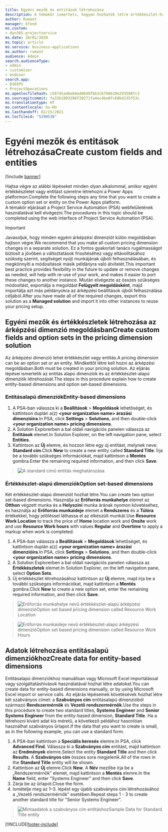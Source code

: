 ```yaml
---
title: Egyéni mezők és entitások létrehozása
description: A témakör ismerteti, hogyan hozhatók létre értékkészlet-halmazok és entitások saját megoldásban a Power Apps platformon.
author: Rumant
manager: kfend
ms.custom:
- dyn365-projectservice
ms.date: 10/01/2020
ms.topic: article
ms.service: business-applications
ms.author: rumant
audience: Admin
search.audienceType:
- admin
- customizer
- enduser
search.app:
- D365PS
- ProjectOperations
ms.openlocfilehash: c58745a46e84a40b90fbb3cbf89b10e293588fc3
ms.sourcegitcommit: fa32b1893286f20271fa4ec4be8fc68bd135f53c
ms.translationtype: HT
ms.contentlocale: hu-HU
ms.lasthandoff: 02/15/2021
ms.locfileid: "5290538"
---
```

# <a name="create-custom-fields-and-entities"></a><span data-ttu-id="7c04c-103">Egyéni mezők és entitások létrehozása</span><span class="sxs-lookup"><span data-stu-id="7c04c-103">Create custom fields and entities</span></span> 

[!include [banner](../includes/psa-now-project-operations.md)]

<span data-ttu-id="7c04c-104">Hajtsa végre az alábbi lépéseket minden olyan alkalommal, amikor egyéni értékkészletet vagy entitást szeretne létrehozni a Power Apps platformon.</span><span class="sxs-lookup"><span data-stu-id="7c04c-104">Complete the following steps any time that you want to create a custom option set or entity on the Power Apps platform.</span></span>  
<span data-ttu-id="7c04c-105">A témakör eljárásait a Project Service Automation (PSA) webfelületének használatával kell elvégezni.</span><span class="sxs-lookup"><span data-stu-id="7c04c-105">The procedures in this topic should be completed using the web interface of Project Service Automation (PSA).</span></span>

> [!IMPORTANT]
> <span data-ttu-id="7c04c-106">Javasoljuk, hogy minden egyéni árképzési dimenziót külön megoldásban hajtson végre.</span><span class="sxs-lookup"><span data-stu-id="7c04c-106">We recommend that you make all custom pricing dimension changes in a separate solution.</span></span> <span data-ttu-id="7c04c-107">Ez a fontos gyakorlati tanács rugalmasságot biztosít a jövőben a változtatások frissítéséhez vagy eltávolításához szükség szerint, segítséget nyújt munkájának újbóli felhasználásában, és megkönnyíti a módosítások másik példányra való átvitelét.</span><span class="sxs-lookup"><span data-stu-id="7c04c-107">This important best practice provides flexibility in the future to update or remove changes as needed, will help with re-use of your work, and makes it easier to port these changes to another instance.</span></span> <span data-ttu-id="7c04c-108">Miután elvégezte az összes szükséges módosítást, exportálja a megoldást **Felügyelt megoldásként**, majd importálja azt más példányokra az árképzési beállítások újbóli felhasználása céljából.</span><span class="sxs-lookup"><span data-stu-id="7c04c-108">After you have made all of the required changes, export this solution as a **Managed solution** and import it into other instances to reuse your pricing setup.</span></span>

  
## <a name="create-custom-fields-and-option-sets-in-the-pricing-dimension-solution"></a><span data-ttu-id="7c04c-109">Egyéni mezők és értékkészletek létrehozása az árképzési dimenzió megoldásban</span><span class="sxs-lookup"><span data-stu-id="7c04c-109">Create custom fields and option sets in the pricing dimension solution</span></span>

<span data-ttu-id="7c04c-110">Az árképzési dimenzió lehet értékkészlet vagy entitás.</span><span class="sxs-lookup"><span data-stu-id="7c04c-110">A pricing dimension can be an option set or an entity.</span></span> <span data-ttu-id="7c04c-111">Mindkettőt létre kell hozni az árképzési megoldásban.</span><span class="sxs-lookup"><span data-stu-id="7c04c-111">Both must be created in your pricing solution.</span></span> <span data-ttu-id="7c04c-112">Az eljárás lépései ismertetik az entitás alapú dimenziók és az értékkészlet-alapú dimenziók létrehozását.</span><span class="sxs-lookup"><span data-stu-id="7c04c-112">The steps in this procedure explain how to create entity-based dimensions and option set-based dimensions.</span></span>

### <a name="entity-based-dimensions"></a><span data-ttu-id="7c04c-113">Entitásalapú dimenziók</span><span class="sxs-lookup"><span data-stu-id="7c04c-113">Entity-based dimensions</span></span>

1. <span data-ttu-id="7c04c-114">A PSA-ban válassza ki a **Beállítások** > **Megoldások** lehetőséget, és kattintson duplán a(z) **\<your organization name> árazási dimenzióira**.</span><span class="sxs-lookup"><span data-stu-id="7c04c-114">In PSA, click **Settings** > **Solutions**, and then double-click **\<your organization name> pricing dimensions**.</span></span>
2. <span data-ttu-id="7c04c-115">A Solution Explorerben a bal oldali navigációs panelen válassza az **Entitások** elemet.</span><span class="sxs-lookup"><span data-stu-id="7c04c-115">In Solution Explorer, on the left navigation pane, select **Entities**.</span></span>
3. <span data-ttu-id="7c04c-116">Kattintson az **Új** elemre, és hozzon létre egy új entitást, melynek neve: **Standard cím**.</span><span class="sxs-lookup"><span data-stu-id="7c04c-116">Click **New** to create a new entity called **Standard Title**.</span></span> <span data-ttu-id="7c04c-117">Írja be a további szükséges információkat, majd kattintson a **Mentés** gombra.</span><span class="sxs-lookup"><span data-stu-id="7c04c-117">Enter the remaining required information, and then click **Save**.</span></span>

> ![A standard című entitás meghatározása](media/Standard-Title-entity-definition.png)


### <a name="option-set-based-dimensions"></a><span data-ttu-id="7c04c-119">Értékkészlet-alapú dimenziók</span><span class="sxs-lookup"><span data-stu-id="7c04c-119">Option set-based dimensions</span></span> 
<span data-ttu-id="7c04c-120">Két értékkészlet-alapú dimenziót hozhat létre.</span><span class="sxs-lookup"><span data-stu-id="7c04c-120">You can create two option set-based dimensions.</span></span> <span data-ttu-id="7c04c-121">Használja az **Erőforrás munkahelye** elemet az **Otthon** végzett munka és a **Helyszíni** munka árának nyomon követéséhez, és használja az **Erőforrás munkaideje** elemet a **Rendszeres** és a **Túlóra** értékekkel, hogy jelöléssel láthassa el az elkészült munkát.</span><span class="sxs-lookup"><span data-stu-id="7c04c-121">Use **Resource Work Location** to track the price of **Home** location work and **Onsite** work and use **Resource Work hours** with values **Regular** and **Overtime** to apply a markup when work is completed.</span></span>


1. <span data-ttu-id="7c04c-122">A PSA-ban válassza a **Beállítások** > **Megoldások** lehetőséget, és kattintson duplán a(z) **\<your organization name> árazási dimenzióira**.</span><span class="sxs-lookup"><span data-stu-id="7c04c-122">In PSA, click **Settings** > **Solutions**, and then double-click  **\<your organization name> pricing dimensions**.</span></span> 
2. <span data-ttu-id="7c04c-123">A Solution Explorerben a bal oldali navigációs panelen válassza az **Értékkészletek** elemet.</span><span class="sxs-lookup"><span data-stu-id="7c04c-123">In Solution Explorer, on the left navigation pane, select  **Option Sets**.</span></span> 
3. <span data-ttu-id="7c04c-124">Új értékkészlet létrehozásához kattintson az **Új** elemre, majd írja be a további szükséges információkat, majd kattintson a **Mentés** gombra.</span><span class="sxs-lookup"><span data-stu-id="7c04c-124">Click **New** to create a new option set, enter the remaining required information, and then click **Save**.</span></span>

> ![<span data-ttu-id="7c04c-125">Erőforrás munkahelye nevű értékkészlet-alapú árképzési dimenzió</span><span class="sxs-lookup"><span data-stu-id="7c04c-125">Option set based pricing dimension called Resource Work Location</span></span> ](media/Option-set-PD-called-Resource-Work-Location.png)

> ![<span data-ttu-id="7c04c-126">Erőforrás munkaideje nevű értékkészlet-alapú árképzési dimenzió</span><span class="sxs-lookup"><span data-stu-id="7c04c-126">Option set based pricing dimension called Resource Work Hours</span></span> ](media/Option-set-PD-called-Resource-Work-Hours.PNG)


## <a name="create-data-for-entity-based-dimensions"></a><span data-ttu-id="7c04c-127">Adatok létrehozása entitásalapú dimenziókhoz</span><span class="sxs-lookup"><span data-stu-id="7c04c-127">Create data for entity-based dimensions</span></span>

<span data-ttu-id="7c04c-128">Entitásalapú dimenziókhoz manuálisan vagy Microsoft Excel importálással vagy szolgáltatáshívások használatával hozhat létre adatokat.</span><span class="sxs-lookup"><span data-stu-id="7c04c-128">You can create data for entity-based dimensions manually, or by using Microsoft Excel import or service calls.</span></span> <span data-ttu-id="7c04c-129">Az eljárás lépéseinek követésévek hozhat létre két szabványos címet: a **Szabványos cím** entitásalapú dimenzióból származó **Rendszermérnök** és **Vezető rendszermérnök**.</span><span class="sxs-lookup"><span data-stu-id="7c04c-129">Use the steps in this procedure to create two standard titles, **Systems Engineer** and **Senior Systems Engineer** from the entity-based dimension, **Standard Title**.</span></span> <span data-ttu-id="7c04c-130">Ha a létrehozni kívánt adat kis méretű, a következő példához hasonlóan használhat szabványos űrlapot.</span><span class="sxs-lookup"><span data-stu-id="7c04c-130">If the data that you want to create is small, as in the following example, you can use a standard form.</span></span>

1. <span data-ttu-id="7c04c-131">A PSA-ban kattintson a **Speciális keresés** elemre.</span><span class="sxs-lookup"><span data-stu-id="7c04c-131">In PSA, click **Advanced Find**.</span></span> <span data-ttu-id="7c04c-132">Válassza ki a **Szabványos cím** entitást, majd kattintson az **Eredmények** elemre.</span><span class="sxs-lookup"><span data-stu-id="7c04c-132">Select the entity **Standard Title** and then click **Results**.</span></span> <span data-ttu-id="7c04c-133">A **Szabványos cím** összes sora megjelenik.</span><span class="sxs-lookup"><span data-stu-id="7c04c-133">All of the rows in the **Standard Title** entity will be shown.</span></span>
2. <span data-ttu-id="7c04c-134">Kattintson az **Új** elemre.</span><span class="sxs-lookup"><span data-stu-id="7c04c-134">Click **New**.</span></span> <span data-ttu-id="7c04c-135">A **Név** mezőbe írja be a „Rendszermérnök” elemet, majd kattintson a **Mentés** elemre.</span><span class="sxs-lookup"><span data-stu-id="7c04c-135">In the **Name** field, enter "Systems Engineer" and then click **Save**.</span></span>
3. <span data-ttu-id="7c04c-136">Zárja be az űrlapot.</span><span class="sxs-lookup"><span data-stu-id="7c04c-136">Close the form.</span></span> 
4. <span data-ttu-id="7c04c-137">Ismételje meg az 1–3. lépést egy újabb szabványos cím létrehozásához a „Vezető rendszermérnök” esetében.</span><span class="sxs-lookup"><span data-stu-id="7c04c-137">Repeat steps 1 - 3 to create another standard title for "Senior Systems Engineer".</span></span>

> ![<span data-ttu-id="7c04c-138">Mintaadatok a szabványos cím entitáshoz</span><span class="sxs-lookup"><span data-stu-id="7c04c-138">Sample Data for Standard Title entity</span></span> ](media/ST-data.png)




[!INCLUDE[footer-include](../includes/footer-banner.md)]